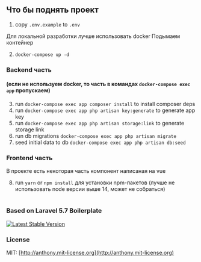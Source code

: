 ## Что бы поднять проект

1. copy `.env.example` to `.env` 

Для локальной разработки лучше использовать docker
Подымаем контейнер

2. `docker-compose up -d`


### Backend часть 
#### (если не используем docker, то часть в командах `docker-compose exec app` пропускаем)
3. run `docker-compose exec app composer install` to install composer deps
4. run `docker-compose exec app php artisan key:generate` to generate app key
5. run `docker-compose exec app php artisan storage:link` to generate storage link
6. run db migrations `docker-compose exec app php artisan migrate`
7. seed initial data to db `docker-compose exec app php artisan db:seed`


### Frontend часть
В проекте есть некоторая часть компонент написаная на vue  

8. run `yarn` or `npm install` для установки npm-пакетов
   (лучше не использовать node версии выше 14, может не собраться)

#
### Based on Laravel 5.7 Boilerplate

[![Latest Stable Version](https://poser.pugx.org/rappasoft/laravel-5-boilerplate/v/stable)](https://packagist.org/packages/rappasoft/laravel-5-boilerplate)

### License

MIT: [http://anthony.mit-license.org](http://anthony.mit-license.org)
